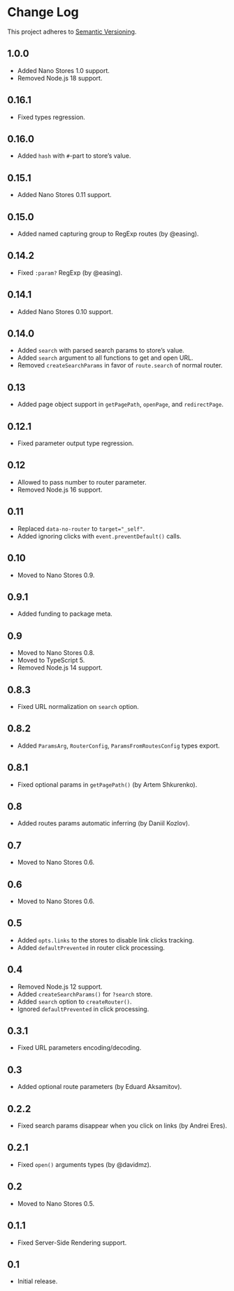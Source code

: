 # Change Log
This project adheres to [Semantic Versioning](http://semver.org/).

## 1.0.0
* Added Nano Stores 1.0 support.
* Removed Node.js 18 support.

## 0.16.1
* Fixed types regression.

## 0.16.0
* Added `hash` with `#`-part to store’s value.

## 0.15.1
* Added Nano Stores 0.11 support.

## 0.15.0
* Added named capturing group to RegExp routes (by @easing).

## 0.14.2
* Fixed `:param?` RegExp (by @easing).

## 0.14.1
* Added Nano Stores 0.10 support.

## 0.14.0
* Added `search` with parsed search params to store’s value.
* Added `search` argument to all functions to get and open URL.
* Removed `createSearchParams` in favor of `route.search` of normal router.

## 0.13
* Added page object support in `getPagePath`, `openPage`, and `redirectPage`.

## 0.12.1
* Fixed parameter output type regression.

## 0.12
* Allowed to pass number to router parameter.
* Removed Node.js 16 support.

## 0.11
* Replaced `data-no-router` to `target="_self"`.
* Added ignoring clicks with `event.preventDefault()` calls.

## 0.10
* Moved to Nano Stores 0.9.

## 0.9.1
* Added funding to package meta.

## 0.9
* Moved to Nano Stores 0.8.
* Moved to TypeScript 5.
* Removed Node.js 14 support.

## 0.8.3
* Fixed URL normalization on `search` option.

## 0.8.2
* Added `ParamsArg`, `RouterConfig`, `ParamsFromRoutesConfig` types export.

## 0.8.1
* Fixed optional params in `getPagePath()` (by Artem Shkurenko).

## 0.8
* Added routes params automatic inferring (by Daniil Kozlov).

## 0.7
* Moved to Nano Stores 0.6.

## 0.6
* Moved to Nano Stores 0.6.

## 0.5
* Added `opts.links` to the stores to disable link clicks tracking.
* Added `defaultPrevented` in router click processing.

## 0.4
* Removed Node.js 12 support.
* Added `createSearchParams()` for `?search` store.
* Added `search` option to `createRouter()`.
* Ignored `defaultPrevented` in click processing.

## 0.3.1
* Fixed URL parameters encoding/decoding.

## 0.3
* Added optional route parameters (by Eduard Aksamitov).

## 0.2.2
* Fixed search params disappear when you click on links (by Andrei Eres).

## 0.2.1
* Fixed `open()` arguments types (by @davidmz).

## 0.2
* Moved to Nano Stores 0.5.

## 0.1.1
* Fixed Server-Side Rendering support.

## 0.1
* Initial release.
